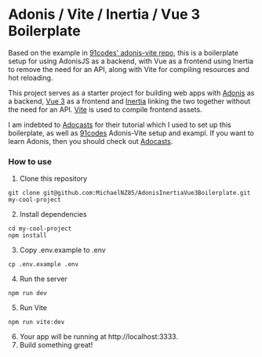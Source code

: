 # Adonis / Vite / Inertia / Vue 3 Boilerplate

Based on the example in [91codes' adonis-vite repo](https://github.com/91codes/adonis-vite), this is a boilerplate setup for using AdonisJS as a backend, with Vue as a frontend using Inertia to remove the need for an API, along with Vite for compiling resources and hot reloading.

This project serves as a starter project for building web apps with [Adonis](http://adonisjs.com) as a backend, [Vue 3](http://vuejs.org) as a frontend and [Inertia](https://inertiajs.com) linking the two together without the need for an API. [Vite](http://vitejs.dev) is used to compile frontend assets.

I am indebted to [Adocasts](https://adocasts.com/lessons/adding-inertiajs-to-a-new-adonisjs-project) for their tutorial which I used to set up this boilerplate, as well as [91codes](https://github.com/91codes) Adonis-Vite setup and exampl. If you want to learn Adonis, then you should check out [Adocasts](https://adocasts.com/lessons/adding-inertiajs-to-a-new-adonisjs-project).

### How to use

1. Clone this repository

```
git clone git@github.com:MichaelNZ85/AdonisInertiaVue3Boilerplate.git my-cool-project
```

2. Install dependencies

```
cd my-cool-project
npm install   
```
3. Copy .env.example to .env
```
cp .env.example .env
```
4. Run the server
```
npm run dev
```

5. Run Vite

```
npm run vite:dev
```

6. Your app will be running at http://localhost:3333.
7. Build something great!
